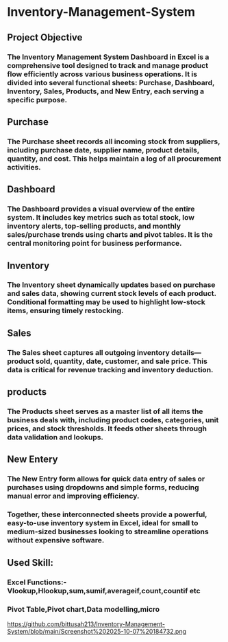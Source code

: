 # Inventory-Management-System

## Project Objective

### The **Inventory Management System Dashboard** in Excel is a comprehensive tool designed to track and manage product flow efficiently across various business operations. It is divided into several functional sheets: **Purchase**, **Dashboard**, **Inventory**, **Sales**, **Products**, and **New Entry**, each serving a specific purpose.
## Purchase
### The **Purchase** sheet records all incoming stock from suppliers, including purchase date, supplier name, product details, quantity, and cost. This helps maintain a log of all procurement activities.
## Dashboard
### The **Dashboard** provides a visual overview of the entire system. It includes key metrics such as total stock, low inventory alerts, top-selling products, and monthly sales/purchase trends using charts and pivot tables. It is the central monitoring point for business performance.
## Inventory
### The **Inventory** sheet dynamically updates based on purchase and sales data, showing current stock levels of each product. Conditional formatting may be used to highlight low-stock items, ensuring timely restocking.
## Sales
### The **Sales** sheet captures all outgoing inventory details—product sold, quantity, date, customer, and sale price. This data is critical for revenue tracking and inventory deduction.
## products
### The **Products** sheet serves as a master list of all items the business deals with, including product codes, categories, unit prices, and stock thresholds. It feeds other sheets through data validation and lookups.
## New Entery
### The **New Entry** form allows for quick data entry of sales or purchases using dropdowns and simple forms, reducing manual error and improving efficiency.

### Together, these interconnected sheets provide a powerful, easy-to-use inventory system in Excel, ideal for small to medium-sized businesses looking to streamline operations without expensive software.
## Used Skill:
### Excel Functions:-Vlookup,Hlookup,sum,sumif,averageif,count,countif etc
### Pivot Table,Pivot chart,Data modelling,micro
https://github.com/bittusah213/Inventory-Management-System/blob/main/Screenshot%202025-10-07%20184732.png
